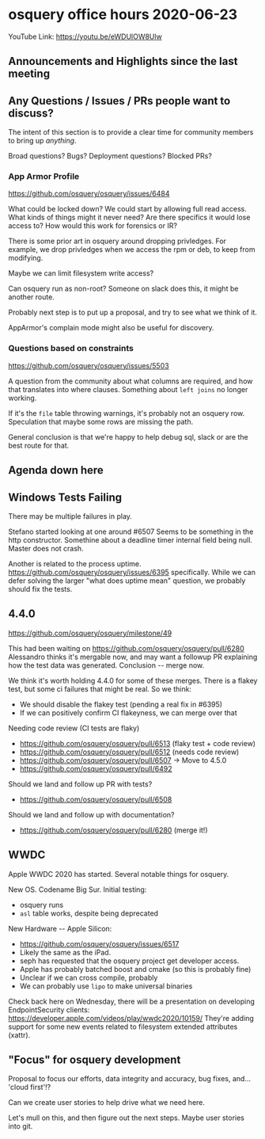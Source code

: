 # osquery office hours 2020-06-23

YouTube Link: https://youtu.be/eWDUlOW8Ulw

## Announcements and Highlights since the last meeting

## Any Questions / Issues / PRs people want to discuss?

The intent of this section is to provide a clear time for community
members to bring up _anything_.

Broad questions? Bugs? Deployment questions? Blocked PRs?

### App Armor Profile

https://github.com/osquery/osquery/issues/6484

What could be locked down? We could start by allowing full read
access. What kinds of things might it never need? Are there specifics
it would lose access to? How would this work for forensics or IR?

There is some prior art in osquery around dropping privledges. For
example, we drop privledges when we access the rpm or deb, to keep
from modifying.

Maybe we can limit filesystem write access?

Can osquery run as non-root? Someone on slack does this, it might be
another route.

Probably next step is to put up a proposal, and try to see what we
think of it.

AppArmor's complain mode might also be useful for discovery.

### Questions based on constraints

https://github.com/osquery/osquery/issues/5503

A question from the community about what columns are required, and how
that translates into where clauses. Something about `left joins` no
longer working.

If it's the `file` table throwing warnings, it's probably not an
osquery row. Speculation that maybe some rows are missing the path.

General conclusion is that we're happy to help debug sql, slack or are
the best route for that.

## Agenda down here

## Windows Tests Failing

There may be multiple failures in play.

Stefano started looking at one around #6507 Seems to be something in
the http constructor. Somethine about a deadline timer internal field
being null. Master does not crash.

Another is related to the process
uptime. https://github.com/osquery/osquery/issues/6395
specifically. While we can defer solving the larger "what does uptime
mean" question, we probably should fix the tests.


## 4.4.0

https://github.com/osquery/osquery/milestone/49

This had been waiting on https://github.com/osquery/osquery/pull/6280
Alessandro thinks it's mergable now, and may want a followup PR
explaining how the test data was generated. Conclusion -- merge now.

We think it's worth holding 4.4.0 for some of these merges. There is a
flakey test, but some ci failures that might be real. So we think:
* We should disable the flakey test (pending a real fix in #6395)
* If we can positively confirm CI flakeyness, we can merge over that

Needing code review (CI tests are flaky)
- https://github.com/osquery/osquery/pull/6513 (flaky test + code review)
- https://github.com/osquery/osquery/pull/6512 (needs code review)
- https://github.com/osquery/osquery/pull/6507 -> Move to 4.5.0
- https://github.com/osquery/osquery/pull/6492

Should we land and follow up PR with tests?
- https://github.com/osquery/osquery/pull/6508

Should we land and follow up with documentation?
- https://github.com/osquery/osquery/pull/6280 (merge it!)


## WWDC

Apple WWDC 2020 has started. Several notable things for osquery.

New OS. Codename Big Sur. Initial testing:
* osquery runs
* `asl` table works, despite being deprecated

New Hardware -- Apple Silicon:
 * https://github.com/osquery/osquery/issues/6517
 * Likely the same as the iPad. 
 * seph has requested that the osquery project get developer access. 
 * Apple has probably batched boost and cmake (so this is probably fine)
 * Unclear if we can cross compile, probably
 * We can probably use `lipo` to make universal binaries

Check back here on Wednesday, there will be a presentation on
developing EndpointSecurity clients:
https://developer.apple.com/videos/play/wwdc2020/10159/ They're adding
support for some new events related to filesystem extended attributes
(xattr).

## "Focus" for osquery development

Proposal to focus our efforts, data integrity and accuracy, bug fixes,
and... 'cloud first'!?

Can we create user stories to help drive what we need here.

Let's mull on this, and then figure out the next steps. Maybe user
stories into git.

